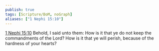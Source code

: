 ```yaml
---
publish: true
tags: [Scripture/BoM, noGraph]
aliases: ["1 Nephi 15:10"]
---
```

[1 Nephi 15:10](https://churchofjesuschrist.org/study/scriptures/bofm/1-ne/15?lang=eng&id=p10#p10) Behold, I said unto them: How is it that ye do not keep the commandments of the Lord? How is it that ye will perish, because of the hardness of your hearts?
